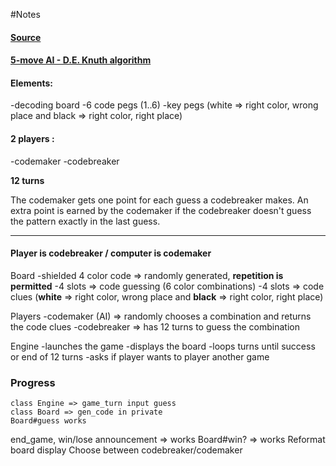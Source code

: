 #Notes

#### [Source](https://en.wikipedia.org/wiki/Mastermind_(board_game))

#### [5-move AI - D.E. Knuth algorithm](http://www.cs.uni.edu/~wallingf/teaching/cs3530/resources/knuth-mastermind.pdf)

#### Elements:
-decoding board
-6 code pegs (1..6)
-key pegs (white => right color, wrong place and black => right color, right place)

#### 2 players :
-codemaker
-codebreaker

**12 turns**

The codemaker gets one point for each guess a codebreaker makes. 
An extra point is earned by the codemaker if the codebreaker doesn't guess the pattern exactly in the last guess.

----

#### Player is codebreaker / computer is codemaker

Board
	-shielded 4 color code => randomly generated, **repetition is permitted**
	-4 slots => code guessing (6 color combinations)
	-4 slots => code clues (**white** => right color, wrong place and **black** => right color, right place)

Players
	-codemaker (AI) => randomly chooses a combination and returns the code clues
	-codebreaker => has 12 turns to guess the combination

Engine
	-launches the game
	-displays the board
	-loops turns until success or end of 12 turns
	-asks if player wants to player another game

### Progress
    class Engine => game_turn input guess
	class Board => gen_code in private
	Board#guess works
end_game, win/lose announcement => works
Board#win? => works
    Reformat board display
Choose between codebreaker/codemaker



